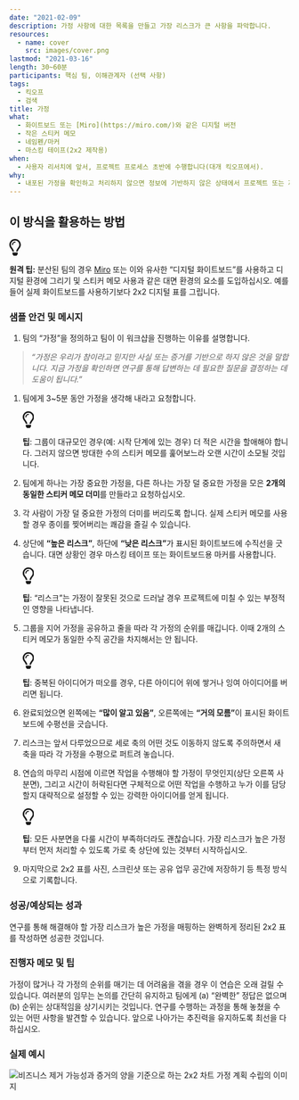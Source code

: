 ```yaml
---
date: "2021-02-09"
description: 가정 사항에 대한 목록을 만들고 가장 리스크가 큰 사항을 파악합니다.
resources:
  - name: cover
    src: images/cover.png
lastmod: "2021-03-16"
length: 30~60분
participants: 핵심 팀, 이해관계자 (선택 사항)
tags:
  - 킥오프
  - 검색
title: 가정
what:
  - 화이트보드 또는 [Miro](https://miro.com/)와 같은 디지털 버전
  - 작은 스티커 메모
  - 네임펜/마커
  - 마스킹 테이프(2x2 제작용)
when:
  - 사용자 리서치에 앞서, 프로젝트 프로세스 초반에 수행합니다(대개 킥오프에서).
why:
  - 내포된 가정을 확인하고 처리하지 않으면 정보에 기반하지 않은 상태에서 프로젝트 또는 제품의 방향에 관한 결정을 내릴 수 있기 때문에 이 활동을 수행해야 합니다. 이 활동의 결과는 사용자 리서치 질문을 만드는 데 사용될 수 있습니다.
---
```


<h2 id="how-to-use-this-method">이 방식을 활용하는
방법</h2>

<div class="callout td-box--gray-darkest p-3 my-5
border-bottom border-right border-left border-top row"><div
class="col-1 row align-items-center
justify-content-center"><svg height="30"
aria-hidden="true" focusable="false"
data-prefix="far" data-icon="lightbulb"
role="img" xmlns="http://www.w3.org/2000/svg"
viewBox="0 0 352 512" class="svg-inline--fa
fa-lightbulb"><path fill="currentColor"
d="M176 80c-52.94 0-96 43.06-96 96 0 8.84 7.16 16 16 16s16-7.16
16-16c0-35.3 28.72-64 64-64 8.84 0 16-7.16 16-16s-7.16-16-16-16zM96.06
459.17c0 3.15.93 6.22 2.68 8.84l24.51 36.84c2.97 4.46 7.97 7.14 13.32
7.14h78.85c5.36 0 10.36-2.68 13.32-7.14l24.51-36.84c1.74-2.62 2.67-5.7
2.68-8.84l.05-43.18H96.02l.04 43.18zM176 0C73.72 0 0 82.97 0 176c0
44.37 16.45 84.85 43.56 115.78 16.64 18.99 42.74 58.8 52.42
92.16v.06h48v-.12c-.01-4.77-.72-9.51-2.15-14.07-5.59-17.81-22.82-64.77-62.17-109.67-20.54-23.43-31.52-53.15-31.61-84.14-.2-73.64
59.67-128 127.95-128 70.58 0 128 57.42 128 128 0 30.97-11.24
60.85-31.65 84.14-39.11 44.61-56.42 91.47-62.1 109.46a47.507 47.507 0
0 0-2.22 14.3v.1h48v-.05c9.68-33.37 35.78-73.18 52.42-92.16C335.55
260.85 352 220.37 352 176 352 78.8 273.2 0 176 0z"
class=""></path></svg></div><div
class="col-11"><p><strong>원격
팁:</strong> 분산된 팀의 경우 <a href="https://miro.com/"
target="_blank" rel="nofollow">Miro</a>
또는 이와 유사한 “디지털 화이트보드”를 사용하고 디지털 환경에 그리기 및 스티커 메모 사용과 같은 대면 환경의 요소를
도입하십시오. 예를 들어 실제 화이트보드를 사용하기보다 2x2 디지털 표를
그립니다.</p></div></div>

<div class="bg-gray-dark p-lg-5 p-3 mb-4"><div
class="col-lg-9"><h3
id="sample-agenda--prompts">샘플 안건 및 메시지</h3>

<ol>

<li>팀의 “가정”을 정의하고 팀이 이 워크샵을 진행하는 이유를 설명합니다.</li>

</ol>

<blockquote>

<p><em>“가정은 우리가 참이라고 믿지만 사실 또는 증거를 기반으로 하지 않은 것을 말합니다. 지금
가정을 확인하면 연구를 통해 답변하는 데 필요한 질문을 결정하는 데 도움이 됩니다.”</em></p>

</blockquote>

<ol>

<li>

<p>팀에게 3~5분 동안 가정을 생각해 내라고 요청합니다.</p>

<div class="callout td-box--gray-darkest p-3 my-5
border-bottom border-right border-left border-top row"><div
class="col-1 row align-items-center
justify-content-center"><svg height="30"
aria-hidden="true" focusable="false"
data-prefix="far" data-icon="lightbulb"
role="img" xmlns="http://www.w3.org/2000/svg"
viewBox="0 0 352 512" class="svg-inline--fa
fa-lightbulb"><path fill="currentColor"
d="M176 80c-52.94 0-96 43.06-96 96 0 8.84 7.16 16 16 16s16-7.16
16-16c0-35.3 28.72-64 64-64 8.84 0 16-7.16 16-16s-7.16-16-16-16zM96.06
459.17c0 3.15.93 6.22 2.68 8.84l24.51 36.84c2.97 4.46 7.97 7.14 13.32
7.14h78.85c5.36 0 10.36-2.68 13.32-7.14l24.51-36.84c1.74-2.62 2.67-5.7
2.68-8.84l.05-43.18H96.02l.04 43.18zM176 0C73.72 0 0 82.97 0 176c0
44.37 16.45 84.85 43.56 115.78 16.64 18.99 42.74 58.8 52.42
92.16v.06h48v-.12c-.01-4.77-.72-9.51-2.15-14.07-5.59-17.81-22.82-64.77-62.17-109.67-20.54-23.43-31.52-53.15-31.61-84.14-.2-73.64
59.67-128 127.95-128 70.58 0 128 57.42 128 128 0 30.97-11.24
60.85-31.65 84.14-39.11 44.61-56.42 91.47-62.1 109.46a47.507 47.507 0
0 0-2.22 14.3v.1h48v-.05c9.68-33.37 35.78-73.18 52.42-92.16C335.55
260.85 352 220.37 352 176 352 78.8 273.2 0 176 0z"
class=""></path></svg></div><div
class="col-11"><p><strong>팁</strong>:
그룹이 대규모인 경우(예: 시작 단계에 있는 경우) 더 적은 시간을 할애해야 합니다. 그러지 않으면 방대한 수의 스티커 메모를
훑어보느라 오랜 시간이 소모될 것입니다.</p></div></div>

</li>

<li>

<p>팀에게 하나는 가장 중요한 가정을, 다른 하나는 가장 덜 중요한 가정을 모은 <strong>2개의
동일한 스티커 메모 더미</strong>를 만들라고 요청하십시오.</p>

</li>

<li>

<p>각 사람이 가장 덜 중요한 가정의 더미를 버리도록 합니다. 실제 스티커 메모를 사용할 경우 종이를 찢어버리는
쾌감을 즐길 수 있습니다.</p>

</li>

<li>

<p>상단에 <strong>“높은 리스크”</strong>, 하단에
<strong>“낮은 리스크”</strong>가 표시된 화이트보드에 수직선을 긋습니다. 대면 상황인 경우
마스킹 테이프 또는 화이트보드용 마커를 사용합니다.</p>

<div class="callout td-box--gray-darkest p-3 my-5
border-bottom border-right border-left border-top row"><div
class="col-1 row align-items-center
justify-content-center"><svg height="30"
aria-hidden="true" focusable="false"
data-prefix="far" data-icon="lightbulb"
role="img" xmlns="http://www.w3.org/2000/svg"
viewBox="0 0 352 512" class="svg-inline--fa
fa-lightbulb"><path fill="currentColor"
d="M176 80c-52.94 0-96 43.06-96 96 0 8.84 7.16 16 16 16s16-7.16
16-16c0-35.3 28.72-64 64-64 8.84 0 16-7.16 16-16s-7.16-16-16-16zM96.06
459.17c0 3.15.93 6.22 2.68 8.84l24.51 36.84c2.97 4.46 7.97 7.14 13.32
7.14h78.85c5.36 0 10.36-2.68 13.32-7.14l24.51-36.84c1.74-2.62 2.67-5.7
2.68-8.84l.05-43.18H96.02l.04 43.18zM176 0C73.72 0 0 82.97 0 176c0
44.37 16.45 84.85 43.56 115.78 16.64 18.99 42.74 58.8 52.42
92.16v.06h48v-.12c-.01-4.77-.72-9.51-2.15-14.07-5.59-17.81-22.82-64.77-62.17-109.67-20.54-23.43-31.52-53.15-31.61-84.14-.2-73.64
59.67-128 127.95-128 70.58 0 128 57.42 128 128 0 30.97-11.24
60.85-31.65 84.14-39.11 44.61-56.42 91.47-62.1 109.46a47.507 47.507 0
0 0-2.22 14.3v.1h48v-.05c9.68-33.37 35.78-73.18 52.42-92.16C335.55
260.85 352 220.37 352 176 352 78.8 273.2 0 176 0z"
class=""></path></svg></div><div
class="col-11"><p><strong>팁</strong>:
“리스크”는 가정이 잘못된 것으로 드러날 경우 프로젝트에 미칠 수 있는 부정적인 영향을
나타냅니다.</p></div></div>

</li>

<li>

<p>그룹을 지어 가정을 공유하고 줄을 따라 각 가정의 순위를 매깁니다. 이때 2개의 스티커 메모가 동일한 수직
공간을 차지해서는 안 됩니다.</p>

<div class="callout td-box--gray-darkest p-3 my-5
border-bottom border-right border-left border-top row"><div
class="col-1 row align-items-center
justify-content-center"><svg height="30"
aria-hidden="true" focusable="false"
data-prefix="far" data-icon="lightbulb"
role="img" xmlns="http://www.w3.org/2000/svg"
viewBox="0 0 352 512" class="svg-inline--fa
fa-lightbulb"><path fill="currentColor"
d="M176 80c-52.94 0-96 43.06-96 96 0 8.84 7.16 16 16 16s16-7.16
16-16c0-35.3 28.72-64 64-64 8.84 0 16-7.16 16-16s-7.16-16-16-16zM96.06
459.17c0 3.15.93 6.22 2.68 8.84l24.51 36.84c2.97 4.46 7.97 7.14 13.32
7.14h78.85c5.36 0 10.36-2.68 13.32-7.14l24.51-36.84c1.74-2.62 2.67-5.7
2.68-8.84l.05-43.18H96.02l.04 43.18zM176 0C73.72 0 0 82.97 0 176c0
44.37 16.45 84.85 43.56 115.78 16.64 18.99 42.74 58.8 52.42
92.16v.06h48v-.12c-.01-4.77-.72-9.51-2.15-14.07-5.59-17.81-22.82-64.77-62.17-109.67-20.54-23.43-31.52-53.15-31.61-84.14-.2-73.64
59.67-128 127.95-128 70.58 0 128 57.42 128 128 0 30.97-11.24
60.85-31.65 84.14-39.11 44.61-56.42 91.47-62.1 109.46a47.507 47.507 0
0 0-2.22 14.3v.1h48v-.05c9.68-33.37 35.78-73.18 52.42-92.16C335.55
260.85 352 220.37 352 176 352 78.8 273.2 0 176 0z"
class=""></path></svg></div><div
class="col-11"><p><strong>팁</strong>:
중복된 아이디어가 떠오를 경우, 다른 아이디어 위에 쌓거나 잉여 아이디어를 버리면
됩니다.</p></div></div>

</li>

<li>

<p>완료되었으면 왼쪽에는 <strong>“많이 알고 있음”</strong>, 오른쪽에는
<strong>“거의 모름”</strong>이 표시된 화이트보드에 수평선을 긋습니다.</p>

</li>

<li>

<p>리스크는 앞서 다루었으므로 세로 축의 어떤 것도 이동하지 않도록 주의하면서 새 축을 따라 각 가정을 수평으로
퍼트려 놓습니다.</p>

</li>

<li>

<p>연습의 마무리 시점에 이르면 작업을 수행해야 할 가정이 무엇인지(상단 오른쪽 사분면), 그리고 시간이
허락된다면 구체적으로 어떤 작업을 수행하고 누가 이를 담당할지 대략적으로 설정할 수 있는 강력한 아이디어를 얻게
됩니다.</p>

<div class="callout td-box--gray-darkest p-3 my-5
border-bottom border-right border-left border-top row"><div
class="col-1 row align-items-center
justify-content-center"><svg height="30"
aria-hidden="true" focusable="false"
data-prefix="far" data-icon="lightbulb"
role="img" xmlns="http://www.w3.org/2000/svg"
viewBox="0 0 352 512" class="svg-inline--fa
fa-lightbulb"><path fill="currentColor"
d="M176 80c-52.94 0-96 43.06-96 96 0 8.84 7.16 16 16 16s16-7.16
16-16c0-35.3 28.72-64 64-64 8.84 0 16-7.16 16-16s-7.16-16-16-16zM96.06
459.17c0 3.15.93 6.22 2.68 8.84l24.51 36.84c2.97 4.46 7.97 7.14 13.32
7.14h78.85c5.36 0 10.36-2.68 13.32-7.14l24.51-36.84c1.74-2.62 2.67-5.7
2.68-8.84l.05-43.18H96.02l.04 43.18zM176 0C73.72 0 0 82.97 0 176c0
44.37 16.45 84.85 43.56 115.78 16.64 18.99 42.74 58.8 52.42
92.16v.06h48v-.12c-.01-4.77-.72-9.51-2.15-14.07-5.59-17.81-22.82-64.77-62.17-109.67-20.54-23.43-31.52-53.15-31.61-84.14-.2-73.64
59.67-128 127.95-128 70.58 0 128 57.42 128 128 0 30.97-11.24
60.85-31.65 84.14-39.11 44.61-56.42 91.47-62.1 109.46a47.507 47.507 0
0 0-2.22 14.3v.1h48v-.05c9.68-33.37 35.78-73.18 52.42-92.16C335.55
260.85 352 220.37 352 176 352 78.8 273.2 0 176 0z"
class=""></path></svg></div><div
class="col-11"><p><strong>팁</strong>:
모든 사분면을 다룰 시간이 부족하더라도 괜찮습니다. 가장 리스크가 높은 가정부터 먼저 처리할 수 있도록 가로 축 상단에 있는
것부터 시작하십시오.</p></div></div>

</li>

<li>

<p>마지막으로 2x2 표를 사진, 스크린샷 또는 공유 업무 공간에 저장하기 등 특정 방식으로
기록합니다.</p>

</li>

</ol>

</div></div>

<div class="bg-gray-dark p-lg-5 p-3 mb-4"><div
class="col-lg-9"><h3
id="successexpected-outcomes">성공/예상되는 성과</h3>

<p>연구를 통해 해결해야 할 가장 리스크가 높은 가정을 매핑하는 완벽하게 정리된 2x2 표를 작성하면 성공한
것입니다.</div></div>

<div class="bg-gray-dark p-lg-5 p-3 mb-4"><div
class="col-lg-9"><h3
id="facilitator-notes--tips">진행자 메모 및 팁</h3>

<p>가정이 많거나 각 가정의 순위를 매기는 데 어려움을 겪을 경우 이 연습은 오래 걸릴 수 있습니다. 여러분의
임무는 논의를 간단히 유지하고 팀에게 (a) “완벽한” 정답은 없으며 (b) 순위는 상대적임을 상기시키는 것입니다. 연구를
수행하는 과정을 통해 놓쳤을 수 있는 어떤 사항을 발견할 수 있습니다. 앞으로 나아가는 추진력을 유지하도록 최선을
다하십시오.</div></div>

<div class="bg-gray-dark p-lg-5 p-3 mb-4"><div
class="col-lg-9"><h3
id="real-world-examples">실제 예시</h3>

<p><img
src="/practices/assumptions/images/example-2.jpg"
alt="비즈니스 제거 가능성과 증거의 양을 기준으로 하는 2x2 차트 가정 계획 수립의 이미지"
/></div></div>
